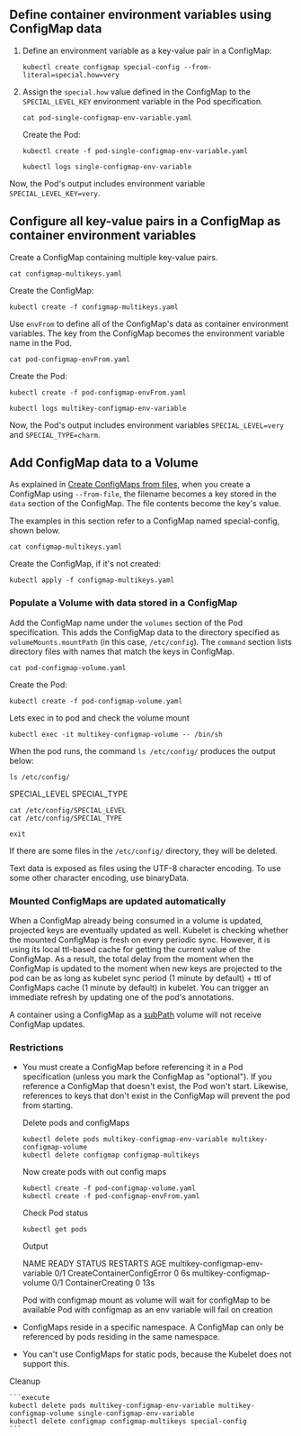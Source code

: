## Define container environment variables using ConfigMap data

1.  Define an environment variable as a key-value pair in a ConfigMap:

    ```execute
    kubectl create configmap special-config --from-literal=special.how=very
    ```

2.  Assign the `special.how` value defined in the ConfigMap to the `SPECIAL_LEVEL_KEY` environment variable in the Pod specification.

    ```execute
    cat pod-single-configmap-env-variable.yaml
    ```

    Create the Pod:

    ```execute
    kubectl create -f pod-single-configmap-env-variable.yaml
    ```

    ```execute
    kubectl logs single-configmap-env-variable 
    ```

   Now, the Pod's output includes environment variable `SPECIAL_LEVEL_KEY=very`.

## Configure all key-value pairs in a ConfigMap as container environment variables

Create a ConfigMap containing multiple key-value pairs.

  ```execute
  cat configmap-multikeys.yaml
  ```

Create the ConfigMap:

  ```execute
  kubectl create -f configmap-multikeys.yaml
  ```

Use `envFrom` to define all of the ConfigMap's data as container environment variables. The key from the ConfigMap becomes the environment variable name in the Pod.

  ```execute
  cat pod-configmap-envFrom.yaml
  ```

Create the Pod:

  ```execute
  kubectl create -f pod-configmap-envFrom.yaml
  ```

  ```execute
  kubectl logs multikey-configmap-env-variable 
  ```

 Now, the Pod's output includes environment variables `SPECIAL_LEVEL=very` and `SPECIAL_TYPE=charm`.


## Add ConfigMap data to a Volume

As explained in [Create ConfigMaps from files](#create-configmaps-from-files), when you create a ConfigMap using ``--from-file``, the filename becomes a key stored in the `data` section of the ConfigMap. The file contents become the key's value.

The examples in this section refer to a ConfigMap named special-config, shown below.

  ```execute
  cat configmap-multikeys.yaml
  ```

Create the ConfigMap, if it's not created:

  ```execute
  kubectl apply -f configmap-multikeys.yaml
  ```

### Populate a Volume with data stored in a ConfigMap

Add the ConfigMap name under the `volumes` section of the Pod specification.
This adds the ConfigMap data to the directory specified as `volumeMounts.mountPath` (in this case, `/etc/config`).
The `command` section lists directory files with names that match the keys in ConfigMap.

  ```execute
  cat pod-configmap-volume.yaml
  ```

Create the Pod:

  ```execute
  kubectl create -f pod-configmap-volume.yaml
  ```

Lets exec in to pod and check the volume mount

  ```execute
  kubectl exec -it multikey-configmap-volume -- /bin/sh
  ```

When the pod runs, the command `ls /etc/config/` produces the output below:

  ```execute
  ls /etc/config/
  ```

  SPECIAL_LEVEL
  SPECIAL_TYPE

  ```execute
  cat /etc/config/SPECIAL_LEVEL
  cat /etc/config/SPECIAL_TYPE
  ```

  ```execute
  exit
  ```


If there are some files in the `/etc/config/` directory, they will be deleted.

Text data is exposed as files using the UTF-8 character encoding. To use some other character encoding, use binaryData.

### Mounted ConfigMaps are updated automatically

When a ConfigMap already being consumed in a volume is updated, projected keys are eventually updated as well. Kubelet is checking whether the mounted ConfigMap is fresh on every periodic sync. However, it is using its local ttl-based cache for getting the current value of the ConfigMap. As a result, the total delay from the moment when the ConfigMap is updated to the moment when new keys are projected to the pod can be as long as kubelet sync period (1 minute by default) + ttl of ConfigMaps cache (1 minute by default) in kubelet. You can trigger an immediate refresh by updating one of the pod's annotations.

A container using a ConfigMap as a [subPath](/docs/concepts/storage/volumes/#using-subpath) volume will not receive ConfigMap updates.


### Restrictions

- You must create a ConfigMap before referencing it in a Pod specification (unless you mark the ConfigMap as "optional"). If you reference a ConfigMap that doesn't exist, the Pod won't start. Likewise, references to keys that don't exist in the ConfigMap will prevent the pod from starting.


  Delete pods and configMaps 

    ```execute
    kubectl delete pods multikey-configmap-env-variable multikey-configmap-volume
    kubectl delete configmap configmap-multikeys
    ```

  Now create pods with out config maps

    ```execute
    kubectl create -f pod-configmap-volume.yaml
    kubectl create -f pod-configmap-envFrom.yaml
    ```

  Check Pod status

    ```execute
    kubectl get pods
    ```

  Output 

    NAME                              READY   STATUS                       RESTARTS   AGE
    multikey-configmap-env-variable   0/1     CreateContainerConfigError   0          6s
    multikey-configmap-volume         0/1     ContainerCreating            0          13s

    Pod with configmap mount as volume will wait for configMap to be available
    Pod with configmap as an env variable will fail on creation

- ConfigMaps reside in a specific namespace. A ConfigMap can only be referenced by pods residing in the same namespace.

- You can't use ConfigMaps for static pods, because the Kubelet does not support this.


Cleanup

    ```execute
    kubectl delete pods multikey-configmap-env-variable multikey-configmap-volume single-configmap-env-variable
    kubectl delete configmap configmap-multikeys special-config
    ```
